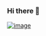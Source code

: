 ### Hi there 👋
[![image](https://user-images.githubusercontent.com/95699467/228850737-28ea5c0f-c8d2-42a9-bd7d-134c8ff43662.png)](https://ssacsim.notion.site/9c6b119caa4b4cdb97bcf1a4c3aaab3d)


<!--
**SSacSim/ssacsim** is a ✨ _special_ ✨ repository because its `README.md` (this file) appears on your GitHub profile.


Here are some ideas to get you started:

- 🔭 I’m currently working on ...
- 🌱 I’m currently learning ...
- 👯 I’m looking to collaborate on ...
- 🤔 I’m looking for help with ...
- 💬 Ask me about ...
- 📫 How to reach me: ...
- 😄 Pronouns: ...
- ⚡ Fun fact: ...
-->
